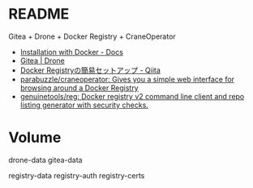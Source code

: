 # README

Gitea + Drone + Docker Registry + CraneOperator

- [Installation with Docker - Docs](https://docs.gitea.io/en-us/install-with-docker/)
- [Gitea | Drone](https://docs.drone.io/server/provider/gitea/)
- [Docker Registryの簡易セットアップ - Qiita](https://qiita.com/shakiyam/items/8f23ae73a0acd6ae493e)
- [parabuzzle/craneoperator: Gives you a simple web interface for browsing around a Docker Registry](https://github.com/parabuzzle/craneoperator)
- [genuinetools/reg: Docker registry v2 command line client and repo listing generator with security checks.](https://github.com/genuinetools/reg)


# Volume

drone-data
gitea-data

registry-data
registry-auth
registry-certs

